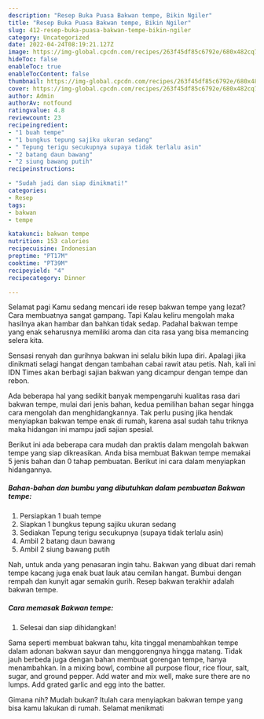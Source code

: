 ```yaml
---
description: "Resep Buka Puasa Bakwan tempe, Bikin Ngiler"
title: "Resep Buka Puasa Bakwan tempe, Bikin Ngiler"
slug: 412-resep-buka-puasa-bakwan-tempe-bikin-ngiler
category: Uncategorized
date: 2022-04-24T08:19:21.127Z
image: https://img-global.cpcdn.com/recipes/263f45df85c6792e/680x482cq70/bakwan-tempe-foto-resep-utama.jpg
hideToc: false
enableToc: true
enableTocContent: false
thumbnail: https://img-global.cpcdn.com/recipes/263f45df85c6792e/680x482cq70/bakwan-tempe-foto-resep-utama.jpg
cover: https://img-global.cpcdn.com/recipes/263f45df85c6792e/680x482cq70/bakwan-tempe-foto-resep-utama.jpg
author: Admin
authorAv: notfound
ratingvalue: 4.8
reviewcount: 23
recipeingredient:
- "1 buah tempe"
- "1 bungkus tepung sajiku ukuran sedang"
- " Tepung terigu secukupnya supaya tidak terlalu asin"
- "2 batang daun bawang"
- "2 siung bawang putih"
recipeinstructions:

- "Sudah jadi dan siap dinikmati!"
categories:
- Resep
tags:
- bakwan
- tempe

katakunci: bakwan tempe 
nutrition: 153 calories
recipecuisine: Indonesian
preptime: "PT17M"
cooktime: "PT39M"
recipeyield: "4"
recipecategory: Dinner

---
```



Selamat pagi Kamu sedang mencari ide resep bakwan tempe yang lezat? Cara membuatnya sangat gampang. Tapi Kalau keliru mengolah maka hasilnya akan hambar dan bahkan tidak sedap. Padahal bakwan tempe yang enak seharusnya memiliki aroma dan cita rasa yang bisa memancing selera kita.


Sensasi renyah dan gurihnya bakwan ini selalu bikin lupa diri. Apalagi jika dinikmati selagi hangat dengan tambahan cabai rawit atau petis. Nah, kali ini IDN Times akan berbagi sajian bakwan yang dicampur dengan tempe dan rebon.

Ada beberapa hal yang sedikit banyak mempengaruhi kualitas rasa dari bakwan tempe, mulai dari jenis bahan, kedua pemilihan bahan segar hingga cara mengolah dan menghidangkannya. Tak perlu pusing jika hendak menyiapkan bakwan tempe enak di rumah, karena asal sudah tahu triknya maka hidangan ini mampu jadi sajian spesial.


Berikut ini ada beberapa cara mudah dan praktis dalam mengolah bakwan tempe yang siap dikreasikan. Anda bisa membuat Bakwan tempe memakai 5 jenis bahan dan 0 tahap pembuatan. Berikut ini cara dalam menyiapkan hidangannya.

<!--inarticleads1-->

##### Bahan-bahan dan bumbu yang dibutuhkan dalam pembuatan Bakwan tempe:

1. Persiapkan 1 buah tempe
1. Siapkan 1 bungkus tepung sajiku ukuran sedang
1. Sediakan  Tepung terigu secukupnya (supaya tidak terlalu asin)
1. Ambil 2 batang daun bawang
1. Ambil 2 siung bawang putih


Nah, untuk anda yang penasaran ingin tahu. Bakwan yang dibuat dari remah tempe kacang juga enak buat lauk atau cemilan hangat. Bumbui dengan rempah dan kunyit agar semakin gurih. Resep bakwan terakhir adalah bakwan tempe. 

<!--inarticleads2-->

##### Cara memasak Bakwan tempe:


1. Selesai dan siap dihidangkan!

Sama seperti membuat bakwan tahu, kita tinggal menambahkan tempe dalam adonan bakwan sayur dan menggorengnya hingga matang. Tidak jauh berbeda juga dengan bahan membuat gorengan tempe, hanya menambahkan. In a mixing bowl, combine all purpose flour, rice flour, salt, sugar, and ground pepper. Add water and mix well, make sure there are no lumps. Add grated garlic and egg into the batter. 

Gimana nih? Mudah bukan? Itulah cara menyiapkan bakwan tempe yang bisa kamu lakukan di rumah. Selamat menikmati
